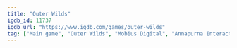```yaml
---
title: "Outer Wilds"
igdb_id: 11737
igdb_url: "https://www.igdb.com/games/outer-wilds"
tag: ["Main game", "Outer Wilds", "Mobius Digital", "Annapurna Interactive", "Puzzle", "Simulator", "Adventure", "Indie", "Single player", "First person", "Action", "Science fiction", "Open world", "Mystery"]
---
```

